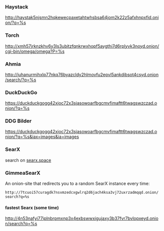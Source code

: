 ### Haystack

http://haystak5njsmn2hqkewecpaxetahtwhsbsa64jom2k22z5afxhnpxfid.onion/?q=%s

### Torch

http://xmh57jrknzkhv6y3ls3ubitzfqnkrwxhopf5aygthi7d6rplyvk3noyd.onion/cgi-bin/omega/omega?P=%s

### Ahmia

http://juhanurmihxlp77nkq76byazcldy2hlmovfu2epvl5ankdibsot4csyd.onion/search/?q=%s

### DuckDuckGo

https://duckduckgogg42xjoc72x3sjasowoarfbgcmvfimaftt6twagswzczad.onion/?q=%s

### DDG Bilder

https://duckduckgogg42xjoc72x3sjasowoarfbgcmvfimaftt6twagswzczad.onion/?q=%s&iax=images&ia=images

### SearX

search on [searx.space](searx.space)

### GimmeaSearX
An onion-site that redirects you to a random SearX instance every time:

`http://7tcuoi57curagdk7nsvmzedcxgwlrq2d6jach4ksa3vj72uxrzadmqqd.onion/search?q=%s`

#### fastest Searx (some time)

http://4n53nafyi77iplnbrpmxnp3x4exbswwxigujaxy3b37fvr7bvlopxeyd.onion/search?q=%s
